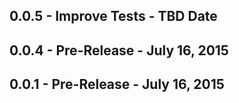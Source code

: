 ## 0.0.5 - Improve Tests - TBD Date

## 0.0.4 - Pre-Release - July 16, 2015
 

## 0.0.1 - Pre-Release - July 16, 2015


